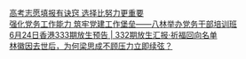   
[高考志愿填报有诀窍 选择比努力更重要](http://www.dianyue.me/archives/524/ijor93t4i105338z/)  
[强化党务工作能力 筑牢党建工作堡垒——八林举办党务干部培训班](http://www.dianyue.me/archives/473/yb6rajx1q2i0jyjh/)  
[6月24日香港333期放生预告 | 332期放生汇报·祈福回向名单](http://www.dianyue.me/archives/835/pxh98fe389jyqo85/)  
[林徽因去世后，为何梁思成不顾压力立即续弦？](http://www.dianyue.me/archives/281/eucan925l2ha6lkb/)